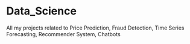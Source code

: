 # Data_Science
All my projects related to Price Prediction, Fraud Detection, Time Series Forecasting, Recommender System, Chatbots
